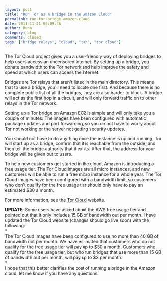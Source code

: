 ```yaml
---
layout: post
title: "Run Tor as a bridge in the Amazon Cloud"
permalink: run-tor-bridge-amazon-cloud
date: 2011-11-21 06:09:46
author: Runa
category: blog
comments: closed
tags: ["bridge relays", "cloud", "tor", "tor cloud"]
---
```


The Tor Cloud project gives you a user-friendly way of deploying bridges to help users access an uncensored Internet. By setting up a bridge, you donate bandwidth to the Tor network and help improve the safety and speed at which users can access the Internet.

Bridges are Tor relays that aren't listed in the main directory. This means that to use a bridge, you'll need to locate one first. And because there is no complete public list of all the bridges, they are also harder to block. A bridge will act as the first hop in a circuit, and will only forward traffic on to other relays in the Tor network.

Setting up a Tor bridge on Amazon EC2 is simple and will only take you a couple of minutes. The images have been configured with automatic package updates and port forwarding, so you do not have to worry about Tor not working or the server not getting security updates.

You should not have to do anything once the instance is up and running. Tor will start up as a bridge, confirm that it is reachable from the outside, and then tell the bridge authority that it exists. After that, the address for your bridge will be given out to users.

To help new customers get started in the cloud, Amazon is introducing a free usage tier. The Tor Cloud images are all micro instances, and new customers will be able to run a free micro instance for a whole year. The Tor Cloud images have been configured with a bandwidth limit, so customers who don't qualify for the free usage tier should only have to pay an estimated $30 a month.

For more information, see the [Tor Cloud](https://cloud.torproject.org/) website.

**UPDATE**: Some users have asked about the AWS free usage tier and pointed out that it only includes 15 GB of bandwidth out per month. I have updated the Tor Cloud website (changes should go live soon) with the following:  
 *  
 The Tor Cloud images have been configured to use no more than 40 GB of bandwidth out per month. We have estimated that customers who do not qualify for the free usage tier will pay up to $30 a month. Customers who qualify for the free usage tier, but who run bridges that use more than 15 GB of bandwidth out per month, will pay up to $3 per month.  
*  
 I hope that this better clarifies the cost of running a bridge in the Amazon cloud, let me know if you have any questions.
